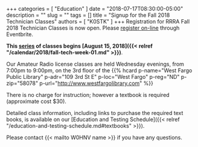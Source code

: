 +++
categories = [ "Education" ]
date = "2018-07-17T08:30:00-05:00"
description = ""
slug = ""
tags = []
title = "Signup for the Fall 2018 Technician Classes"
authors = [ "K0STK" ]
+++
Registration for RRRA Fall 2018 Technician Classes is now open. Please
[register on-line](https://www.eventbrite.com/e/level-1-ham-radio-license-class-tickets-47439265119) 
through Eventbrite.

**This [series](/dates/fall-2018-technician) of classes begins
[August 15, 2018]({{< relref "/calendar/2018/fall-tech-week-01.md" >}})**.
<!--more-->

Our Amateur Radio license classes are
held Wednesday evenings, from 7:00pm to 9:00pm, on the 3rd floor of the 
{{% hcard p-name="West Fargo Public Library" p-adr="109 3rd St E" p-loc="West Fargo" p-reg="ND" p-zip="58078" p-url="http://www.westfargolibrary.com" %}}

There is no charge for instruction; however a textbook is required
(approximate cost $30).

Detailed class information, including links to purchase the required
text books, is available on our
[Education and Testing Schedule]({{< relref "/education-and-testing-schedule.md#textbooks" >}}).

Please contact {{< mailto W0HNV name >}} if you have any questions.
